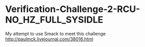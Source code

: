 # Verification-Challenge-2-RCU-NO_HZ_FULL_SYSIDLE
My attempt to use Smack to meet this challenge http://paulmck.livejournal.com/38016.html
